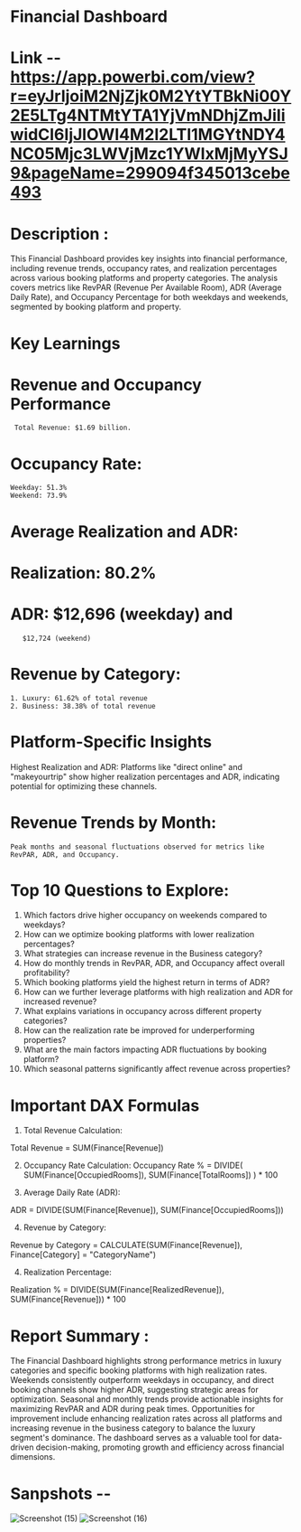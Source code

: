 # Financial Dashboard 
# Link -- https://app.powerbi.com/view?r=eyJrIjoiM2NjZjk0M2YtYTBkNi00Y2E5LTg4NTMtYTA1YjVmNDhjZmJiIiwidCI6IjJlOWI4M2I2LTI1MGYtNDY4NC05Mjc3LWVjMzc1YWIxMjMyYSJ9&pageName=299094f345013cebe493
# Description :
This Financial Dashboard provides key insights into financial performance, including revenue trends, occupancy rates, 
and realization percentages across various booking platforms and property categories. 
The analysis covers metrics like RevPAR (Revenue Per Available Room), ADR (Average Daily Rate), 
and Occupancy Percentage for both weekdays and weekends, segmented by booking platform and property.

# Key Learnings
# Revenue and Occupancy Performance
	 Total Revenue: $1.69 billion.
# Occupancy Rate:
	Weekday: 51.3%
	Weekend: 73.9%
# Average Realization and ADR:
# Realization: 80.2%
# ADR: $12,696 (weekday) and 
	   $12,724 (weekend)
# Revenue by Category:
	1. Luxury: 61.62% of total revenue
	2. Business: 38.38% of total revenue
# Platform-Specific Insights
Highest Realization and ADR: Platforms like "direct online" and "makeyourtrip" show higher realization percentages and ADR, 
indicating potential for optimizing these channels.

# Revenue Trends by Month:
	Peak months and seasonal fluctuations observed for metrics like RevPAR, ADR, and Occupancy.
# Top 10 Questions to Explore:
1. Which factors drive higher occupancy on weekends compared to weekdays?
2. How can we optimize booking platforms with lower realization percentages?
3. What strategies can increase revenue in the Business category?
4. How do monthly trends in RevPAR, ADR, and Occupancy affect overall profitability?
5. Which booking platforms yield the highest return in terms of ADR?
6. How can we further leverage platforms with high realization and ADR for increased revenue?
7. What explains variations in occupancy across different property categories?
8. How can the realization rate be improved for underperforming properties?
9. What are the main factors impacting ADR fluctuations by booking platform?
10. Which seasonal patterns significantly affect revenue across properties?

# Important DAX Formulas
1. Total Revenue Calculation:

Total Revenue = SUM(Finance[Revenue])

2. Occupancy Rate Calculation:
Occupancy Rate % = 
DIVIDE(
    SUM(Finance[OccupiedRooms]),
    SUM(Finance[TotalRooms])
) * 100

3. Average Daily Rate (ADR):

ADR = DIVIDE(SUM(Finance[Revenue]), SUM(Finance[OccupiedRooms]))

4. Revenue by Category:

Revenue by Category = 
CALCULATE(SUM(Finance[Revenue]), Finance[Category] = "CategoryName")

4. Realization Percentage:

Realization % = 
DIVIDE(SUM(Finance[RealizedRevenue]), SUM(Finance[Revenue])) * 100

# Report Summary : 
The Financial Dashboard highlights strong performance metrics in luxury categories and specific booking platforms with high realization rates. 
Weekends consistently outperform weekdays in occupancy, and direct booking channels show higher ADR, suggesting strategic areas for optimization. 
Seasonal and monthly trends provide actionable insights for maximizing RevPAR and ADR during peak times. Opportunities for improvement include 
enhancing realization rates across all platforms and increasing revenue in the business category to balance the luxury segment's dominance. 
The dashboard serves as a valuable tool for data-driven decision-making, promoting growth and efficiency across financial dimensions.

# Sanpshots -- 
![Screenshot (15)](https://github.com/user-attachments/assets/f144bc95-e6f1-4e4d-b99b-e01152c580c5)
![Screenshot (16)](https://github.com/user-attachments/assets/ba53c9fb-5925-4b6a-b341-e3fe0a247c48)









